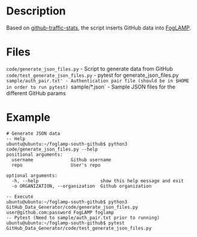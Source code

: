 # Description
Based on [github-traffic-stats](https://github.com/nchah/github-traffic-stats), the script inserts GitHub data into [FogLAMP](https://github.com/foglamp/FogLAMP). 

# Files
`code/generate_json_files.py` - Script to generate data from GitHub 
`code/test_generate_json_files.py` - pytest for generate_json_files.py
`sample/auth_pair.txt' - Authentication pair file (should be in $HOME in order to run pytest)
`sample/*.json` - Sample JSON files for the different GitHub params

# Example 
```
# Generate JSON data 
-- Help
ubuntu@ubuntu:~/foglamp-south-github$ python3 code/generate_json_files.py --help
positional arguments:
  username              Github username
  repo                  User's repo

optional arguments:
  -h, --help                       show this help message and exit
  -o ORGANIZATION, --organization  Github organization

-- Execute 
ubuntu@ubuntu:~/foglamp-south-github$ python3 GitHub_Data_Generator/code/generate_json_files.py user@github.com:password FogLAMP foglamp
-- Pytest (Need to sample/auth_pair.txt prior to running) 
ubuntu@ubuntu:~/foglamp-south-github$ pytest GitHub_Data_Generator/code/test_generate_json_files.py 
``` 
